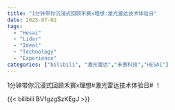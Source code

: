 ```yaml
---
title: "1分钟带你沉浸式回顾禾赛x理想:激光雷达技术体验日"
date: 2025-07-02
tags:
  - "Hesai"
  - "Lidar"
  - "Ideal"
  - "Technology"
  - "Experience"
categories: ["bilibili", "激光雷达","禾赛科技","HESAI"]
---
```


1分钟带你沉浸式回顾禾赛x理想#激光雷达技术体验日# ！

{{< bilibili BV1gzgSzKEgJ >}}